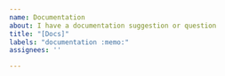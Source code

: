 ```yaml
---
name: Documentation
about: I have a documentation suggestion or question
title: "[Docs]"
labels: "documentation :memo:"
assignees: ''

---
```


<!--
Hi!

We have a separate repo for our documentation, please file an issue instead at https://github.com/MicrosoftDocs/WindowsCommunityToolkitDocs/issues/new

Otherwise, this issue will be automatically closed.

Thanks!
-->
